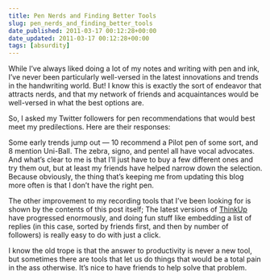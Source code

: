```yaml
---
title: Pen Nerds and Finding Better Tools
slug: pen_nerds_and_finding_better_tools
date_published: 2011-03-17 00:12:28+00:00
date_updated: 2011-03-17 00:12:28+00:00
tags: [absurdity]
---
```

While I’ve always liked doing a lot of my notes and writing with pen and ink, I’ve never been particularly well-versed in the latest innovations and trends in the handwriting world. But! I know this is exactly the sort of endeavor that attracts nerds, and that my network of friends and acquaintances would be well-versed in what the best options are.

So, I asked my Twitter followers for pen recommendations that would best meet my predilections. Here are their responses:

<script src="http://thinkup.dashes.com/plugins/embedthread/v1/thinkup_embed.php?p=47808243241717762&n=twitter"></script>  

Some early trends jump out — 10 recommend a Pilot pen of some sort, and 8 mention Uni-Ball. The zebra, signo, and pentel all have vocal advocates. And what’s clear to me is that I’ll just have to buy a few different ones and try them out, but at least my friends have helped narrow down the selection. Because obviously, the thing that’s keeping me from updating this blog more often is that I don’t have the right pen.

The other improvement to my recording tools that I’ve been looking for is shown by the contents of this post itself; The latest versions of [ThinkUp](http://thinkupapp.com/) have progressed enormously, and doing fun stuff like embedding a list of replies (in this case, sorted by friends first, and then by number of followers) is really easy to do with just a click.

I know the old trope is that the answer to productivity is never a new tool, but sometimes there are tools that let us do things that would be a total pain in the ass otherwise. It’s nice to have friends to help solve that problem.
